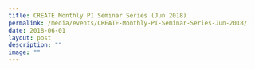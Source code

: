 ```yaml
---
title: CREATE Monthly PI Seminar Series (Jun 2018)
permalink: /media/events/CREATE-Monthly-PI-Seminar-Series-Jun-2018/
date: 2018-06-01
layout: post
description: ""
image: ""
---
```

